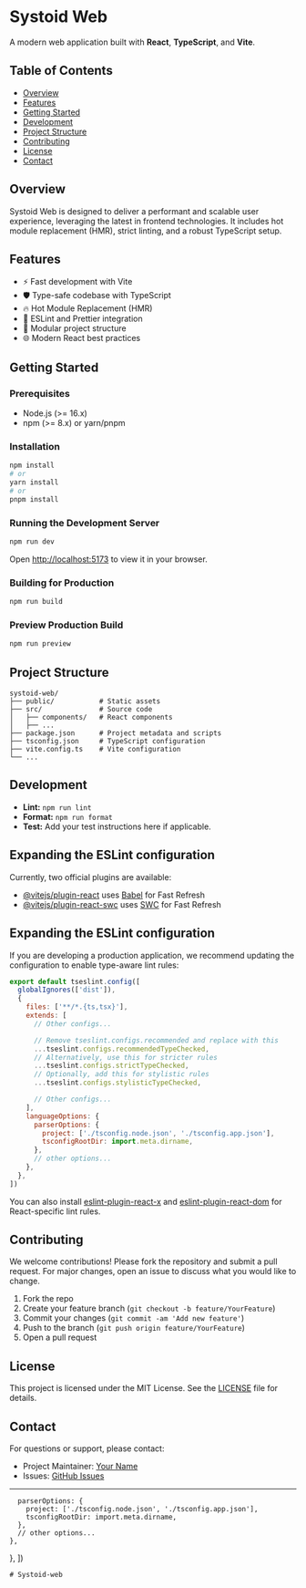 # Systoid Web

A modern web application built with **React**, **TypeScript**, and **Vite**.

## Table of Contents
- [Overview](#overview)
- [Features](#features)
- [Getting Started](#getting-started)
- [Development](#development)
- [Project Structure](#project-structure)
- [Contributing](#contributing)
- [License](#license)
- [Contact](#contact)

## Overview
Systoid Web is designed to deliver a performant and scalable user experience, leveraging the latest in frontend technologies. It includes hot module replacement (HMR), strict linting, and a robust TypeScript setup.

## Features
- ⚡ Fast development with Vite
- 🛡️ Type-safe codebase with TypeScript
- 🔥 Hot Module Replacement (HMR)
- 🧹 ESLint and Prettier integration
- 📁 Modular project structure
- 🌐 Modern React best practices

## Getting Started

### Prerequisites
- Node.js (>= 16.x)
- npm (>= 8.x) or yarn/pnpm

### Installation
```bash
npm install
# or
yarn install
# or
pnpm install
```

### Running the Development Server
```bash
npm run dev
```
Open [http://localhost:5173](http://localhost:5173) to view it in your browser.

### Building for Production
```bash
npm run build
```

### Preview Production Build
```bash
npm run preview
```

## Project Structure
```
systoid-web/
├── public/           # Static assets
├── src/              # Source code
│   ├── components/   # React components
│   ├── ...
├── package.json      # Project metadata and scripts
├── tsconfig.json     # TypeScript configuration
├── vite.config.ts    # Vite configuration
└── ...
```

## Development
- **Lint:** `npm run lint`
- **Format:** `npm run format`
- **Test:** Add your test instructions here if applicable.

## Expanding the ESLint configuration

Currently, two official plugins are available:

- [@vitejs/plugin-react](https://github.com/vitejs/vite-plugin-react/blob/main/packages/plugin-react) uses [Babel](https://babeljs.io/) for Fast Refresh
- [@vitejs/plugin-react-swc](https://github.com/vitejs/vite-plugin-react/blob/main/packages/plugin-react-swc) uses [SWC](https://swc.rs/) for Fast Refresh

## Expanding the ESLint configuration

If you are developing a production application, we recommend updating the configuration to enable type-aware lint rules:

```js
export default tseslint.config([
  globalIgnores(['dist']),
  {
    files: ['**/*.{ts,tsx}'],
    extends: [
      // Other configs...

      // Remove tseslint.configs.recommended and replace with this
      ...tseslint.configs.recommendedTypeChecked,
      // Alternatively, use this for stricter rules
      ...tseslint.configs.strictTypeChecked,
      // Optionally, add this for stylistic rules
      ...tseslint.configs.stylisticTypeChecked,

      // Other configs...
    ],
    languageOptions: {
      parserOptions: {
        project: ['./tsconfig.node.json', './tsconfig.app.json'],
        tsconfigRootDir: import.meta.dirname,
      },
      // other options...
    },
  },
])
```

You can also install [eslint-plugin-react-x](https://github.com/Rel1cx/eslint-react/tree/main/packages/plugins/eslint-plugin-react-x) and [eslint-plugin-react-dom](https://github.com/Rel1cx/eslint-react/tree/main/packages/plugins/eslint-plugin-react-dom) for React-specific lint rules.

## Contributing
We welcome contributions! Please fork the repository and submit a pull request. For major changes, open an issue to discuss what you would like to change.

1. Fork the repo
2. Create your feature branch (`git checkout -b feature/YourFeature`)
3. Commit your changes (`git commit -am 'Add new feature'`)
4. Push to the branch (`git push origin feature/YourFeature`)
5. Open a pull request

## License
This project is licensed under the MIT License. See the [LICENSE](LICENSE) file for details.

## Contact
For questions or support, please contact:
- Project Maintainer: [Your Name](mailto:your.email@example.com)
- Issues: [GitHub Issues](https://github.com/your-repo/issues)

---
      parserOptions: {
        project: ['./tsconfig.node.json', './tsconfig.app.json'],
        tsconfigRootDir: import.meta.dirname,
      },
      // other options...
    },
  },
])
```
#   S y s t o i d - w e b 
 
 